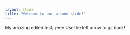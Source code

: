 ```yaml
---
layout: slide
title: "Welcome to our second slide!"
---
```

My amazing edited test, yeee
Use the left arrow to go back!
